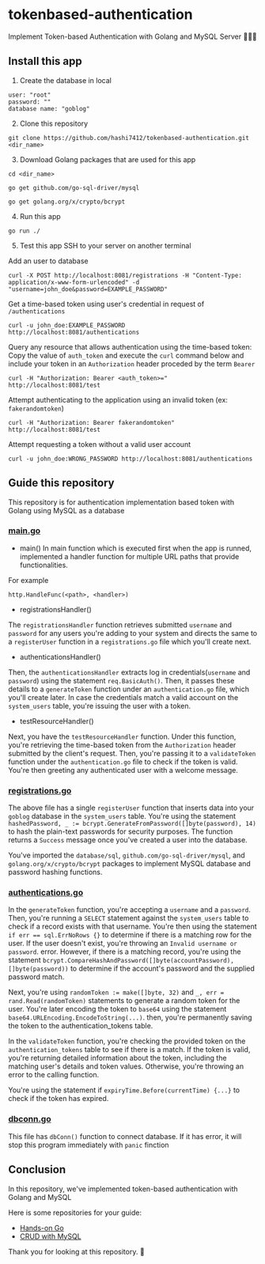 # tokenbased-authentication

Implement Token-based Authentication with Golang and MySQL Server 👏👏👏

## Install this app

1. Create the database in local
```
user: "root"
password: ""
database name: "goblog"
```

2. Clone this repository
```
git clone https://github.com/hashi7412/tokenbased-authentication.git <dir_name>
```

3. Download Golang packages that are used for this app
```
cd <dir_name>

go get github.com/go-sql-driver/mysql

go get golang.org/x/crypto/bcrypt
```

4. Run this app
```
go run ./
```

5. Test this app
SSH to your server on another terminal

Add an user to database
```
curl -X POST http://localhost:8081/registrations -H "Content-Type: application/x-www-form-urlencoded" -d "username=john_doe&password=EXAMPLE_PASSWORD"
```

Get a time-based token using user's credential in request of `/authentications`
```
curl -u john_doe:EXAMPLE_PASSWORD http://localhost:8081/authentications
```

Query any resource that allows authentication using the time-based token: Copy the value of `auth_token` and execute the `curl` command below and include your token in an `Authorization` header proceded by the term `Bearer`
```
curl -H "Authorization: Bearer <auth_token>=" http://localhost:8081/test
```

Attempt authenticating to the application using an invalid token (ex: `fakerandomtoken`)
```
curl -H "Authorization: Bearer fakerandomtoken" http://localhost:8081/test
```

Attempt requesting a token without a valid user account
```
curl -u john_doe:WRONG_PASSWORD http://localhost:8081/authentications
```


## Guide this repository

This repository is for authentication implementation based token with Golang using MySQL as a database

### [main.go](https://github.com/hashi7412/tokenbased-authentication/blob/main/main.go)

- main()
In main function which is executed first when the app is runned, implemented a handler function for multiple URL paths that provide functionalities.

For example
```
http.HandleFunc(<path>, <handler>)
```

- registrationsHandler()

The `registrationsHandler` function retrieves submitted `username` and `password` for any users you're adding to your system and directs the same to a `registerUser` function in a `registrations.go` file which you'll create next.

- authenticationsHandler()

Then, the `authenticationsHandler` extracts log in credentials(`username` and `password`) using the statement `req.BasicAuth()`. Then, it passes these details to a `generateToken` function under an `authentication.go` file, which you'll create later. In case the credentials match a valid account on the `system_users` table, you're issuing the user with a token.

- testResourceHandler()

Next, you have the `testResourceHandler` function. Under this function, you're retrieving the time-based token from the `Authorization` header submitted by the client's request. Then, you're passing it to a `validateToken` function under the `authentication.go` file to check if the token is valid. You're then greeting any authenticated user with a welcome message.

### [registrations.go](https://github.com/hashi7412/tokenbased-authentication/blob/main/registrations.go)

The above file has a single `registerUser` function that inserts data into your `goblog` database in the `system_users` table. You're using the statement `hashedPassword, _ := bcrypt.GenerateFromPassword([]byte(password), 14)` to hash the plain-text passwords for security purposes. The function returns a `Success` message once you've created a user into the database.

You've imported the `database/sql`, `github.com/go-sql-driver/mysql`, and `golang.org/x/crypto/bcrypt` packages to implement MySQL database and password hashing functions.

### [authentications.go](https://github.com/hashi7412/tokenbased-authentication/blob/main/authentications.go)

In the `generateToken` function, you're accepting a `username` and a `password`. Then, you're running a `SELECT` statement against the `system_users` table to check if a record exists with that username. You're then using the statement `if err == sql.ErrNoRows {}` to determine if there is a matching row for the user. If the user doesn't exist, you're throwing an `Invalid username or password`. error. However, if there is a matching record, you're using the statement `bcrypt.CompareHashAndPassword([]byte(accountPassword), []byte(password))` to determine if the account's password and the supplied password match.

Next, you're using `randomToken := make([]byte, 32)` and `_, err = rand.Read(randomToken)` statements to generate a random token for the user. You're later encoding the token to `base64` using the statement `base64.URLEncoding.EncodeToString(...)`. then, you're permanently saving the token to the authentication_tokens table.

In the `validateToken` function, you're checking the provided token on the `authentication_tokens` table to see if there is a match. If the token is valid, you're returning detailed information about the token, including the matching user's details and token values. Otherwise, you're throwing an error to the calling function.

You're using the statement if `expiryTime.Before(currentTime) {...}` to check if the token has expired.

### [dbconn.go](https://github.com/hashi7412/tokenbased-authentication/blob/main/dbconn.go)

This file has `dbConn()` function to connect database. If it has error, it will stop this program immediately with `panic` finction

## Conclusion

In this repository, we've implemented token-based authentication with Golang and MySQL

Here is some repositories for your guide:

- [Hands-on Go](https://github.com/hashi7412/handson-go)
- [CRUD with MySQL](https://github.com/hashi7412/crud-with-mysql)

Thank you for looking at this repository. 👋
